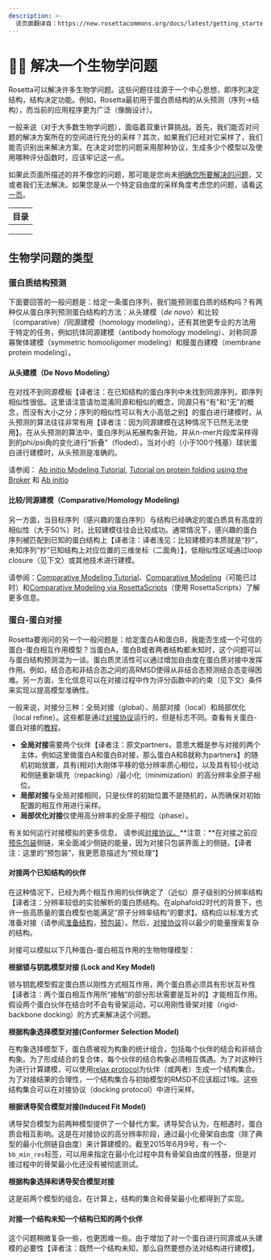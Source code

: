 ```yaml
---
description: >-
  该页面翻译自：https://new.rosettacommons.org/docs/latest/getting_started/Solving-a-Biological-Problem
---
```


# 🧑🦰 解决一个生物学问题

Rosetta可以解决许多生物学问题。这些问题往往源于一个中心思想，即序列决定结构，结构决定功能。例如，Rosetta最初用于蛋白质结构的从头预测（序列->结构），而当前的应用程序更为广泛（像酶设计）。

一般来说（对于大多数生物学问题），面临着双重计算挑战。首先，我们能否对问题的解决方案所在的空间进行充分的采样？其次，如果我们已经对它采样了，我们能否识别出来解决方案。在决定对您的问题采用那种协议，生成多少个模型以及使用哪种评分函数时，应该牢记这一点。

如果此页面所描述的并不像您的问题，那可能是您尚未[明确您所要解决的问题](https://new.rosettacommons.org/docs/latest/getting\_started/Determining-what-a-problem-is)，又或者我们无法解决。如果您是从一个特定自由度的采样角度考虑您的问题，请看[这一页](https://new.rosettacommons.org/docs/latest/getting\_started/I-want-to-do-x)。

| 目录 |
| -- |
|    |
|    |
|    |

## 生物学问题的类型

### 蛋白质结构预测

下面要回答的一般问题是：给定一条蛋白序列，我们能预测蛋白质的结构吗？有两种仅从蛋白序列预测蛋白结构的方法：从头建模（_de novo_）和比较（comparative）/同源建模（homology modeling）。还有其他更专业的方法用于特定的任务，例如抗体同源建模（antibody homology modeling）、对称同源寡聚体建模（symmetric homooligomer modeling）和膜蛋白建模（membrane protein modeling）。

#### 从头建模（De Novo Modeling）

在对找不到同源模板【译者注：在已知结构的蛋白序列中未找到同源序列，即序列相似性很低。这里请注意请勿混淆同源和相似的概念，同源只有“有”和“无”的概念，而没有大小之分；序列的相似性可以有大小高低之别】的蛋白进行建模时，从头预测的算法往往非常有用【译者注：因为同源建模在这种情况下已然无法使用】。在从头预测的算法中，蛋白序列从拓展构象开始，并从n-mer片段库采样得到的phi/psi角的变化进行“折叠”（floded）。当对小的（小于100个残基）球状蛋白进行建模时，从头预测是准确的。

请参阅： [Ab initio Modeling Tutorial](https://www.rosettacommons.org/demos/latest/tutorials/denovo\_structure\_prediction/Denovo\_structure\_prediction), [Tutorial on protein folding using the Broker](https://www.rosettacommons.org/demos/latest/tutorials/advanced\_denovo\_structure\_prediction/folding\_tutorial) 和 [Ab initio](https://new.rosettacommons.org/docs/latest/application\_documentation/structure\_prediction/abinitio-relax)

#### 比较/同源建模（Comparative/Homology Modeling)

另一方面，当目标序列（感兴趣的蛋白序列）与结构已经确定的蛋白质具有高度的相似性（大于50%）时，比较建模往往会比较成功。通常情况下，感兴趣的蛋白序列被匹配到已知的蛋白结构上【译者注：译者浅见：比较建模的本质就是“抄”，未知序列“抄”已知结构上对应位置的三维坐标（二面角）】，低相似性区域通过loop closure（见下文）或其他技术进行建模。

请参阅：[Comparative Modeling Tutorial](https://www.rosettacommons.org/demos/latest/tutorials/rosetta\_cm/rosetta\_cm\_tutorial)、[Comparative Modeling](https://new.rosettacommons.org/docs/latest/application\_documentation/structure\_prediction/minirosetta-comparative-modeling)（可能已过时）和[Comparative Modeling via RosettaScripts](http://www.ncbi.nlm.nih.gov/pubmed/24035711)（使用 RosettaScripts）了解更多信息。

### 蛋白-蛋白对接

Rosetta要询问的另一个一般问题是：给定蛋白A和蛋白B，我能否生成一个可信的蛋白-蛋白相互作用模型？当蛋白A，蛋白B或者两者结构都未知时，这个问题可以与蛋白结构预测混为一谈。蛋白质灵活性可以通过增加自由度在蛋白质对接中发挥作用。例如，结合态和非结合态之间的高RMSD使得从非结合态预测结合态变得困难。另一方面，生化信息可以在对接过程中作为评分函数中的约束（见下文）条件来实现以提高模型准确性。

一般来说，对接分三种：全局对接（global）、局部对接（local）和局部优化（local refine）。这些都是通过[对接协议](https://new.rosettacommons.org/docs/latest/application\_documentation/docking/docking-protocol)运行的，但是标志不同。查看有关蛋白-蛋白对接的[教程](https://www.rosettacommons.org/demos/latest/tutorials/Protein-Protein-Docking/Protein-Protein-Docking)。

* **全局对接**需要两个伙伴【译者注：原文partners，意思大概是参与对接的两个主体，例如这里做蛋白A和蛋白B对接，那么蛋白A和B就称为partners】的随机初始放置，具有(相对)大刚体平移的低分辨率质心相位，以及具有较小扰动和侧链重新填充（repacking）/最小化（minimization）的高分辨率全原子相位。
* **局部对接**与全局对接相同，只是伙伴的初始位置不是随机的，从而确保对初始配置的相互作用进行采样。
* **局部优化对接**仅使用高分辨率的全原子相位（phase）。

有关如何运行对接模拟的更多信息， 请参阅[对接协议。](https://new.rosettacommons.org/docs/latest/application\_documentation/docking/docking-protocol)**注意：**在对接之前应[预先包装](https://new.rosettacommons.org/docs/latest/application\_documentation/docking/docking-prepack-protocol)侧链，来全面减少侧链的能量，因为对接只包装界面上的侧链。【译者注：这里的“预包装”，我更愿意描述为“预处理”】

#### 对接两个已知结构的伙伴

在这种情况下，已经为两个相互作用的伙伴确定了（近似）原子级别的分辨率结构【译者注：分辨率较低的实验解析的蛋白质结构。在alphafold2时代的背景下，也许一些高质量的蛋白模型也能满足“原子分辨率结构”的要求】。结构应以标准方式准备对接（请参阅[准备结构](https://new.rosettacommons.org/docs/latest/rosetta\_basics/preparation/preparing-structures)，[预包装](https://new.rosettacommons.org/docs/latest/application\_documentation/docking/docking-prepack-protocol)）。然后，[对接协议](https://new.rosettacommons.org/docs/latest/application\_documentation/docking/docking-protocol)将以最少的能量搜索复杂的结构。

对接可以模拟以下几种蛋白-蛋白相互作用的生物物理模型：

**根据锁与钥匙模型对接 (Lock and Key Model)**

锁与钥匙模型假定蛋白质以刚性方式相互作用，两个蛋白质必须具有形状互补性【译者注：两个蛋白相互作用所“接触”的部分形状需要是互补的】才能相互作用。假设两个蛋白伙伴在结合时不会有骨架运动，可以用刚性骨架对接（rigid-backbone docking）的方式来解决这个问题。

**根据构象选择模型对接(Conformer Selection Model)**

在构象选择模型下，蛋白质被视为构象的统计组合，包括每个伙伴的结合和非结合构象。为了形成结合的复合体，每个伙伴的结合构象必须相互偶遇。为了对这种行为进行计算建模，可以使用[relax protocol](https://new.rosettacommons.org/docs/latest/application\_documentation/structure\_prediction/relax)为伙伴（或两者）生成一个结构集合。为了对接结果的合理性，一个结构集合与初始模型的RMSD不应该超过1埃。这些结构集合可以在对接协议（docking protocol）中进行采样。

**根据诱导契合模型对接(Induced Fit Model)**

诱导契合模型为前两种模型提供了一个替代方案。诱导契合认为，在相遇时，蛋白质会相互影响。这是在对接协议的高分辨率阶段，通过最小化骨架自由度（除了典型的最小化侧链自由度）来计算建模的。截至2015年6月9号，有一个-`bb_min_res`标签，可以用来指定在最小化过程中具有骨架自由度的残基，但是对接过程中的骨架最小化还没有被彻底测试。

**根据构象选择和诱导契合模型对接**

这是前两个模型的组合。在计算上，结构的集合和骨架最小化都得到了实现。

#### 对接一个结构未知一个结构已知的两个伙伴

这个问题稍微复杂一些，也更困难一些。由于增加了对一个蛋白进行同源或从头建模的必要性【译者注：既然一个结构未知，那么自然要想办法对结构进行建模】。


